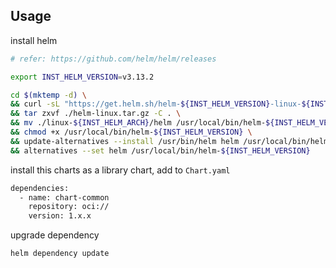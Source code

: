 ## Usage

install helm

```bash
# refer: https://github.com/helm/helm/releases

export INST_HELM_VERSION=v3.13.2

cd $(mktemp -d) \
&& curl -sL "https://get.helm.sh/helm-${INST_HELM_VERSION}-linux-${INST_HELM_ARCH}.tar.gz" -o ./helm-linux.tar.gz \
&& tar zxvf ./helm-linux.tar.gz -C . \
&& mv ./linux-${INST_HELM_ARCH}/helm /usr/local/bin/helm-${INST_HELM_VERSION} \
&& chmod +x /usr/local/bin/helm-${INST_HELM_VERSION} \
&& update-alternatives --install /usr/bin/helm helm /usr/local/bin/helm-${INST_HELM_VERSION} 1 \
&& alternatives --set helm /usr/local/bin/helm-${INST_HELM_VERSION} 

```

install this charts as a library chart, add to ` Chart.yaml `

```bash
dependencies:
  - name: chart-common
    repository: oci://
    version: 1.x.x
```

upgrade dependency

```bash
helm dependency update
```

